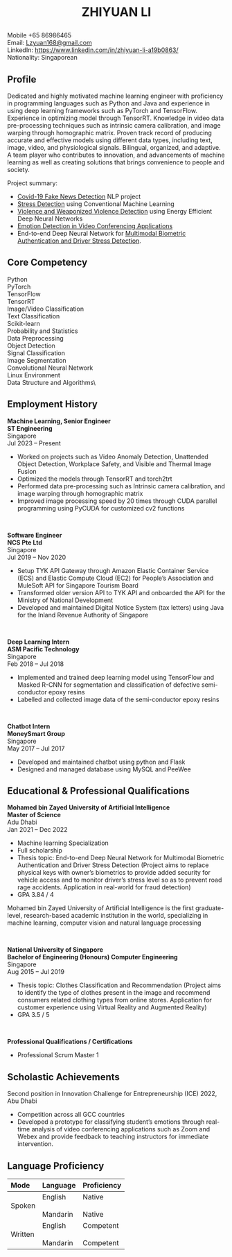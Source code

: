 # <p align="center"> ZHIYUAN LI </p>  
Mobile +65 86986465 <br/>                        <!--<img align="right" src="https://github.com/lzyuan168/lzyuan168.github.io/blob/main/scan3.jpg" height=115 width=100> -->
Email: Lzyuan168@gmail.com <br/>
LinkedIn: https://www.linkedin.com/in/zhiyuan-li-a19b0863/ <br/> 
Nationality: Singaporean


## Profile

Dedicated and highly motivated machine learning engineer with proficiency in programming languages such as Python and Java and experience in using deep learning frameworks such as PyTorch and TensorFlow. Experience in optimizing model through TensorRT. Knowledge in video data pre-processing techniques such as intrinsic camera calibration, and image warping through homographic matrix. Proven track record of producing accurate and effective models using different data types, including text, image, video, and physiological signals. Bilingual, organized, and adaptive. A team player who contributes to innovation, and advancements of machine learning as well as creating solutions that brings convenience to people and society.

Project summary:
* [Covid-19 Fake News Detection](https://github.com/lzyuan168/fake_news_detection) NLP project
* [Stress Detection](https://github.com/lzyuan168/stress_detection_through_ood) using Conventional Machine Learning 
* [Violence and Weaponized Violence Detection](https://github.com/lzyuan168/Violence_Detection) using Energy Efficient Deep Neural Networks
* [Emotion Detection in Video Conferencing Applications](https://github.com/lzyuan168/Emotion-Recognition) 
* End-to-end Deep Neural Network for [Multimodal Biometric Authentication and Driver Stress Detection](https://github.com/lzyuan168/multimodal_biometric_authentication).


## Core Competency

Python\
PyTorch\
TensorFlow\
TensorRT\
Image/Video Classification\
Text Classification\
Scikit-learn\
Probability and Statistics\
Data Preprocessing\
Object Detection\
Signal Classification\
Image Segmentation\
Convolutional Neural Network\
Linux Environment\
Data Structure and Algorithms\


## Employment History

**Machine Learning, Senior Engineer**\
**ST Engineering**\
Singapore\
Jul 2023 – Present

* Worked on projects such as Video Anomaly Detection, Unattended Object Detection, Workplace Safety, and Visible and Thermal Image Fusion
* Optimized the models through TensorRT and torch2trt
* Performed data pre-processing such as Intrinsic camera calibration, and image warping through homographic matrix
* Improved image processing speed by 20 times through CUDA parallel programming using PyCUDA for customized cv2 functions


<br>

**Software Engineer**\
**NCS Pte Ltd**\
Singapore\
Jul 2019 – Nov 2020

*	Setup TYK API Gateway through Amazon Elastic Container Service (ECS) and Elastic Compute Cloud (EC2) for People’s Association and MuleSoft API for Singapore Tourism Board
*	Transformed older version API to TYK API and onboarded the API for the Ministry of National Development
*	Developed and maintained Digital Notice System (tax letters) using Java for the Inland Revenue Authority of Singapore


<br> 

**Deep Learning Intern**\
**ASM Pacific Technology**\
Singapore\
Feb 2018 – Jul 2018

* Implemented and trained deep learning model using TensorFlow and Masked R-CNN for segmentation and classification of defective semi-conductor epoxy resins
*	Labelled and collected image data of the semi-conductor epoxy resins


<br>

**Chatbot Intern**\
**MoneySmart Group**\
Singapore\
May 2017 – Jul 2017

*	Developed and maintained chatbot using python and Flask
*	Designed and managed database using MySQL and PeeWee


## Educational & Professional Qualifications

**Mohamed bin Zayed University of Artificial Intelligence**\
**Master of Science**\
Adu Dhabi\
Jan 2021 – Dec 2022

* Machine learning Specialization
* Full scholarship
* Thesis topic: End-to-end Deep Neural Network for Multimodal Biometric Authentication and Driver Stress Detection (Project aims to replace physical keys with owner’s biometrics to provide added security for vehicle access and to monitor driver’s stress level so as to prevent road rage accidents. Application in real-world for fraud detection)
* GPA 3.84 / 4

Mohamed bin Zayed University of Artificial Intelligence is the first graduate-level, research-based academic institution in the world, specializing in machine learning, computer vision and natural language processing

<br>

**National University of Singapore**\
**Bachelor of Engineering (Honours) Computer Engineering**\
Singapore\
Aug 2015 – Jul 2019

* Thesis topic: Clothes Classification and Recommendation (Project aims to identify the type of clothes present in the image and recommend consumers related clothing types from online stores. Application for customer experience using Virtual Reality and Augmented Reality)
* GPA 3.5 / 5

<br>

**Professional Qualifications / Certifications**

* Professional Scrum Master 1


## Scholastic Achievements

Second position in Innovation Challenge for Entrepreneurship (ICE) 2022, Abu Dhabi

* Competition across all GCC countries
* Developed a prototype for classifying student’s emotions through real-time analysis of video conferencing applications such as Zoom and Webex and provide feedback to teaching instructors for immediate intervention.


## Language Proficiency

| Mode 	| Language 	| Proficiency 	|
|:---	|:---	|:---	|
| Spoken 	| English<br>   <br>Mandarin 	| Native<br>   <br>Native 	|
| Written 	| English<br>   <br>Mandarin 	| Competent<br>   <br>Competent 	|

